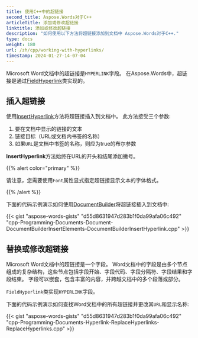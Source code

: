 ```yaml
---
title: 使用C++中的超链接
second_title: Aspose.Words对于C++
articleTitle: 添加或修改超链接
linktitle: 添加或修改超链接
description: "如何使用以下方法将超链接添加到文档中 Aspose.Words对于C++."
type: docs
weight: 180
url: /zh/cpp/working-with-hyperlinks/
timestamp: 2024-01-27-14-07-04
---
```


Microsoft Word文档中的超链接是`HYPERLINK`字段。 在Aspose.Words中，超链接是通过[FieldHyperlink](https://reference.aspose.com/words/cpp/aspose.words.fields/fieldhyperlink/)类实现的。

## 插入超链接

使用[InsertHyperlink](https://reference.aspose.com/words/cpp/aspose.words/documentbuilder/inserthyperlink/)方法将超链接插入到文档中。 此方法接受三个参数:

1. 要在文档中显示的链接的文本
2. 链接目标（URL或文档内书签的名称）
3. 如果`URL`是文档中书签的名称，则应为true的布尔参数

**InsertHyperlink**方法始终在URL的开头和结尾添加撇号。

{{% alert color="primary" %}}

请注意，您需要使用`Font`属性显式指定超链接显示文本的字体格式。

{{% /alert %}}

下面的代码示例演示如何使用[DocumentBuilder](https://reference.aspose.com/words/cpp/aspose.words/documentbuilder/)将超链接插入到文档中:

{{< gist "aspose-words-gists" "d55d8631947d283b1f0da99afa06c492" "cpp-Programming-Documents-Document-DocumentBuilderInsertElements-DocumentBuilderInsertHyperlink.cpp" >}}

## 替换或修改超链接

Microsoft Word文档中的超链接是一个字段。 Word文档中的字段是由多个节点组成的复杂结构，这些节点包括字段开始、字段代码、字段分隔符、字段结果和字段结束。 字段可以嵌套，包含丰富的内容，并跨越文档中的多个段落或部分。

`FieldHyperlink`类实现`HYPERLINK`字段。

下面的代码示例演示如何查找Word文档中的所有超链接并更改其`URL`和显示名称:

{{< gist "aspose-words-gists" "d55d8631947d283b1f0da99afa06c492" "cpp-Programming-Documents-Hyperlink-ReplaceHyperlinks-ReplaceHyperlinks.cpp" >}}
